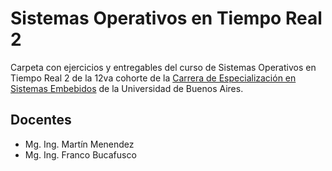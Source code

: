 # Sistemas Operativos en Tiempo Real 2

Carpeta con ejercicios y entregables del curso de Sistemas Operativos en Tiempo Real 2 de la 12va cohorte de la [Carrera de Especialización en Sistemas Embebidos](http://laboratorios.fi.uba.ar/lse/especializacion.html#Carrera_Especializacion_Sistemas_Embebidos) de la Universidad de Buenos Aires.

## Docentes

- Mg. Ing. Martín Menendez
- Mg. Ing. Franco Bucafusco